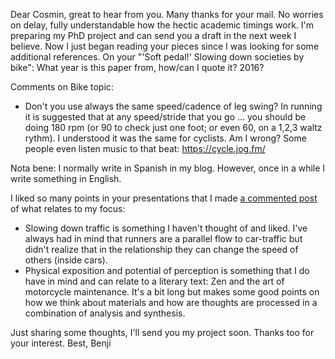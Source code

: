 Dear Cosmin,
great to hear from you. Many thanks for your mail. No worries on delay, fully understandable how the hectic academic timings work.
I'm preparing my PhD project and can send you a draft in the next week I believe. 
Now I just began reading your pieces since I was looking for some additional references. 
On your "'Soft pedal!' Slowing down societies by bike": What year is this paper from, how/can I quote it? 2016?

Comments on Bike topic:

- Don't you use always the same speed/cadence of leg swing? In running it is suggested that at any speed/stride that you go ... you should be doing 180 rpm (or 90 to check just one foot; or even 60, on a 1,2,3 waltz rythm). I understood it was the same for cyclists. Am I wrong? Some people even listen music to that beat: https://cycle.jog.fm/

Nota bene: I normally write in Spanish in my blog. However, once in a while I write something in English.

I liked so many points in your presentations that I made [a commented post](http://ramoneando.com/sociology/benja-2016-07-popan.html) of what relates to my focus:

- Slowing down traffic is something I haven't thought of and liked. I've always had in mind that runners are a parallel flow to car-traffic but didn't realize that in the relationship they can change the speed of others (inside cars).
- Physical exposition and potential of perception is something that I do have in mind and can relate to a literary text: Zen and the art of motorcycle maintenance. It's a bit long but makes some good points on how we think about materials and how are thoughts are processed in a combination of analysis and synthesis.

Just sharing some thoughts, I'll send you my project soon. Thanks too for your interest.
Best,
Benji
